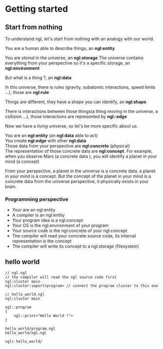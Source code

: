 # Getting started

## Start from nothing
To understand ngl, let's start from nothing with an analogy with our world.

You are a human able to describe things, an **ngl:entity**

You are stored in the universe, an **ngl:storage**
The universe contains everything from your perspective so it's a specific storage, an **ngl:environment**

But what is a *thing* ?, an **ngl:data**

In this universe, there is rules (gravity, subatomic interactions, speed limits ...), those are **ngl:rule**

Things are different, they have a shape you can identify, an **ngl:shape**

There is interactions between those things(a thing moving in the universe, a collision ...), 
those interactions are represented by **ngl::edge**

Now we have a *living* universe, so let's be more specific about us.

You are an **ngl:entity** (an **ngl:data** able to act) \
You create **ngl:edge** with other **ngl:data** \
Those data from your perspective are **ngl:concrete** (physical) \
The representation of those concrete data are **ngl:concept**. For example, when you observe
Mars (a concrete data ), you will identify a planet in your mind (a concept)

From your perspective, a planet in the universe is a concrete data, a planet in your mind is
a concept. But the concept of the planet in your mind is a concrete data from the universe
perspective, it physically exists in your brain.

### Programming perspective
- Your are an ngl:entity
- A compiler is an ngl:entity
- Your program idea is a ngl:concept
- Your OS is the ngl:environment of your program
- Your source code is the ngl:concrete of your ngl:concept
- The compiler will read your concrete source code, its internal representation is the concept
- The compiler will write its concept to a ngl:storage (filesystem)

## hello world
```
// ngl.ngl
// the compiler will read the ngl source code first
ngl:cluster main
ngl:cluster:import<program> // connect the program cluster to this one

// hello_world.ngl
ngl:cluster main

ngl::program
{
    ngl::print<"Hello World !">
}
```

```
hello_world/program.ngl
hello_world/ngl.ngl

nglc hello_world/
```